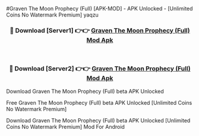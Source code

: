 #Graven The Moon Prophecy (Full) [APK-MOD] - APK Unlocked - [Unlimited Coins No Watermark Premium] yaqzu



<div align="center">

<h3>🔴 Download [Server1] 👉👉 <a href="https://momento.my/?title=Graven_The_Moon_Prophecy_(Full)">Graven The Moon Prophecy (Full) Mod Apk</a></h3><br>

<h3>🔴 Download [Server2] 👉👉 <a href="https://momento.my/?title=Graven_The_Moon_Prophecy_(Full)">Graven The Moon Prophecy (Full) Mod Apk</a></h3>
</div>



Download Graven The Moon Prophecy (Full) beta APK Unlocked

Free Graven The Moon Prophecy (Full) beta APK Unlocked [Unlimited Coins No Watermark Premium]

Download Graven The Moon Prophecy (Full) beta APK Unlocked [Unlimited Coins No Watermark Premium] Mod For Android
